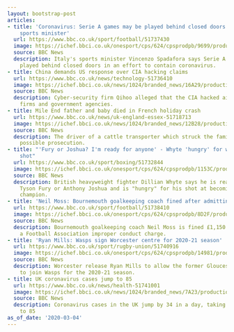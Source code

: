 ```yaml
---
layout: bootstrap-post
articles:
- title: 'Coronavirus: Serie A games may be played behind closed doors - Italy''s
    sports minister'
  url: https://www.bbc.co.uk/sport/football/51737430
  image: https://ichef.bbci.co.uk/onesport/cps/624/cpsprodpb/9699/production/_111135583_gettyimages-1203420654.jpg
  source: BBC News
  description: Italy's sports minister Vincenzo Spadafora says Serie A games may be
    played behind closed doors in an effort to contain coronavirus.
- title: China demands US response over CIA hacking claims
  url: https://www.bbc.co.uk/news/technology-51736410
  image: https://ichef.bbci.co.uk/news/1024/branded_news/16A29/production/_111131729_gettyimages-1189135608.jpg
  source: BBC News
  description: Cyber-security firm Qihoo alleged that the CIA hacked airlines, petrol
    firms and government agencies.
- title: Mile End father and baby died in French holiday crash
  url: https://www.bbc.co.uk/news/uk-england-essex-51718713
  image: https://ichef.bbci.co.uk/news/1024/branded_news/12B28/production/_96748567_chelmscoroner.jpg
  source: BBC News
  description: The driver of a cattle transporter which struck the family's car faces
    possible prosecution.
- title: "'Fury or Joshua? I'm ready for anyone' - Whyte 'hungry' for world title
    shot"
  url: https://www.bbc.co.uk/sport/boxing/51732844
  image: https://ichef.bbci.co.uk/onesport/cps/624/cpsprodpb/1153C/production/_111127907_whyte_reuters.jpg
  source: BBC News
  description: British heavyweight fighter Dillian Whyte says he is ready to face
    Tyson Fury or Anthony Joshua and is "hungry" for his shot at becoming world heavyweight
    champion.
- title: 'Neil Moss: Bournemouth goalkeeping coach fined after admitting FA charge'
  url: https://www.bbc.co.uk/sport/football/51738410
  image: https://ichef.bbci.co.uk/onesport/cps/624/cpsprodpb/8D2F/production/_111134163_mossgetty.jpg
  source: BBC News
  description: Bournemouth goalkeeping coach Neil Moss is fined £1,150 after admitting
    a Football Association improper conduct charge.
- title: 'Ryan Mills: Wasps sign Worcester centre for 2020-21 season'
  url: https://www.bbc.co.uk/sport/rugby-union/51740916
  image: https://ichef.bbci.co.uk/onesport/cps/624/cpsprodpb/14981/production/_111135348_rm.jpg
  source: BBC News
  description: Worcester release Ryan Mills to allow the former Gloucester centre
    to join Wasps for the 2020-21 season.
- title: UK coronavirus cases jump to 85
  url: https://www.bbc.co.uk/news/health-51741001
  image: https://ichef.bbci.co.uk/news/1024/branded_news/7A23/production/_97176213_breaking_news_bigger.png
  source: BBC News
  description: Coronavirus cases in the UK jump by 34 in a day, taking total number
    to 85
as_of_date: '2020-03-04'
---
```



